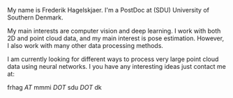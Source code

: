 My name is Frederik Hagelskjaer. I'm a PostDoc at (SDU) University of Southern Denmark.

My main interests are computer vision and deep learning. I work with both 2D and point cloud data, and my main interest is pose estimation. However, I also work with many other data processing methods.

I am currently looking for different ways to process very large point cloud data using neural networks. I you have any interesting ideas just contact me at:

frhag _AT_ mmmi _DOT_ sdu _DOT_ dk

<!---

Here are some images from different projects I have worked with:

--->

<!---
frederikhagel/frederikhagel is a ✨ special ✨ repository because its `README.md` (this file) appears on your GitHub profile.
You can click the Preview link to take a look at your changes.
--->
